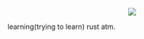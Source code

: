<div align="center">

  ![](https://github-readme-stats.vercel.app/api?username=oYakate&show_icons=true&theme=transparent)

</div>


learning(trying to learn) rust atm.

